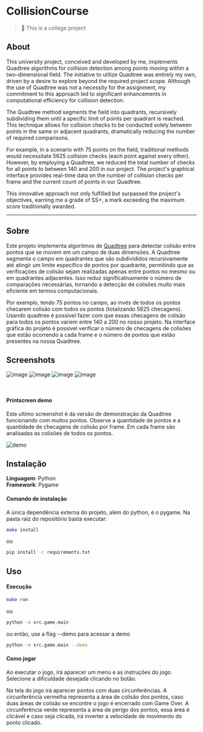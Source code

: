 # CollisionCourse

> 🦇 This is a college project

## About

This university project, conceived and developed by me, implements Quadtree algorithms for collision detection among points moving within a two-dimensional field. The initiative to utilize Quadtree was entirely my own, driven by a desire to explore beyond the required project scope. Although the use of Quadtree was not a necessity for the assignment, my commitment to this approach led to significant enhancements in computational efficiency for collision detection.

The Quadtree method segments the field into quadrants, recursively subdividing them until a specific limit of points per quadrant is reached. This technique allows for collision checks to be conducted solely between points in the same or adjacent quadrants, dramatically reducing the number of required comparisons.

For example, in a scenario with 75 points on the field, traditional methods would necessitate 5625 collision checks (each point against every other). However, by employing a Quadtree, we reduced the total number of checks for all points to between 140 and 200 in our project. The project's graphical interface provides real-time data on the number of collision checks per frame and the current count of points in our Quadtree.

This innovative approach not only fulfilled but surpassed the project's objectives, earning me a grade of SS+, a mark exceeding the maximum score traditionally awarded.

---

## Sobre 

Este projeto implementa algoritmos de [Quadtree](https://en.wikipedia.org/wiki/Quadtree) para detectar colisão entre pontos que se movem em um campo de duas dimensões. A Quadtree segmenta o campo em quadrantes que são subdivididos recursivamente até atingir um limite específico de pontos por quadrante, permitindo que as verificações de colisão sejam realizadas apenas entre pontos no mesmo ou em quadrantes adjacentes. Isso reduz significativamente o número de comparações necessárias, tornando a detecção de colisões muito mais eficiente em termos computacionais.

Por exemplo, tendo 75 pontos no campo, ao invés de todos os pontos checarem colisão com todos os pontos (totalizando 5625 checagens). Usando quadtree é possível fazer com que essas checagens de colisão para todos os pontos variem entre 140 a 200 no nosso projeto. Na interface gráfica do projeto é possível verificar o número de checagens de colisões que estão ocorrendo a cada frame e o número de pontos que estão presentes na nossa Quadtree.

## Screenshots
![image](https://github.com/projeto-de-algoritmos/D-C_CollisionCourse/assets/40258400/9d317952-9bf9-4848-9cea-bb34fa35f894)
![image](https://github.com/projeto-de-algoritmos/D-C_CollisionCourse/assets/40258400/2309207f-b498-40a8-a907-8bcba7356208)
![image](https://github.com/projeto-de-algoritmos/D-C_CollisionCourse/assets/40258400/55804614-57d2-40f2-8ef6-f02d33cdaded)
![image](https://github.com/projeto-de-algoritmos/D-C_CollisionCourse/assets/40258400/5259310d-201d-4718-ad89-6b97db0fb7c4)

<br>

#### Printscreen demo

Este ultimo screenshot é da versão de demonstração da Quadtree funcionando com muitos pontos.
Observe a quantidade de pontos e a quantidade de checagens de colisão por frame. Em cada frame são analisadas as colisões de todos os pontos.

![demo](https://github.com/projeto-de-algoritmos/D-C_CollisionCourse/assets/40258400/d9f624e0-71fd-4f58-878d-4df0ecbf1260)

## Instalação 
**Linguagem**: Python<br>
**Framework**: Pygame<br>

#### Comando de instalação

A única dependência externa do projeto, além do python, é o pygame.
Na pasta raiz do repositório basta executar:

```sh
make install
```

ou

```sh
pip install -r requirements.txt
```

## Uso 

#### Execução

```sh
make run
```

ou

```sh
python -m src.game.main
```

ou então, use a flag --demo para acessar a demo

```sh
python -m src.game.main --demo
```

#### Como jogar

Ao executar o jogo, irá aparecer um menu e as instruções do jogo.
Selecione a dificuldade desejada clicando no botão.

Na tela do jogo irá aparecer pontos com duas circunferências. 
A circunferência vermelha representa a área de colisão dos pontos, caso duas áreas de colisão se encontre o jogo é encerrado com Game Over.
A circunferência verde representa a área de perigo dos pontos, essa área é clicável e caso seja clicada, irá inverter a velocidade de movimento do ponto clicado.

